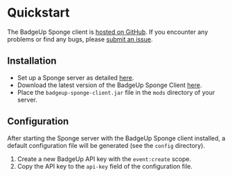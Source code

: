# Quickstart

The BadgeUp Sponge client is [hosted on GitHub](https://github.com/BadgeUp/sponge-client). If you encounter any problems or find any bugs, please [submit an issue](https://github.com/BadgeUp/sponge-client/issues/new).

## Installation
* Set up a Sponge server as detailed [here](https://docs.spongepowered.org/master/en/server/getting-started/implementations/index.html).
* Download the latest version of the BadgeUp Sponge Client [here](https://github.com/BadgeUp/sponge-client/releases/latest).
* Place the `badgeup-sponge-client.jar` file in the `mods` directory of your server.

## Configuration
After starting the Sponge server with the BadgeUp Sponge client installed, a default configuration file will be generated (see the `config` directory).

1. Create a new BadgeUp API key with the `event:create` scope.
1. Copy the API key to the `api-key` field of the configuration file.
